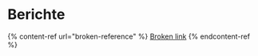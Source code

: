 # Berichte

{% content-ref url="broken-reference" %}
[Broken link](broken-reference)
{% endcontent-ref %}

